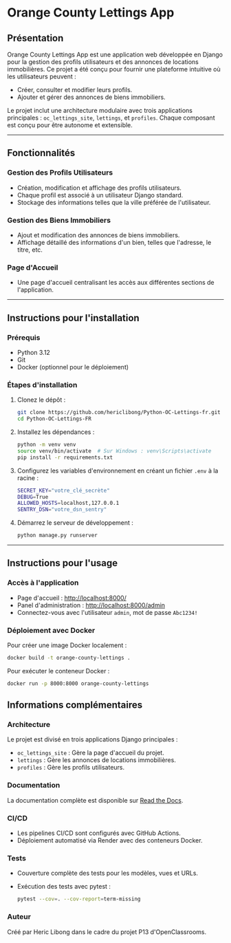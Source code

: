 # Orange County Lettings App

## Présentation

Orange County Lettings App est une application web développée en Django pour la gestion des profils utilisateurs et des annonces de locations immobilières. Ce projet a été conçu pour fournir une plateforme intuitive où les utilisateurs peuvent :

- Créer, consulter et modifier leurs profils.
- Ajouter et gérer des annonces de biens immobiliers.

Le projet inclut une architecture modulaire avec trois applications principales : `oc_lettings_site`, `lettings`, et `profiles`. Chaque composant est conçu pour être autonome et extensible.

---

## Fonctionnalités

### Gestion des Profils Utilisateurs
- Création, modification et affichage des profils utilisateurs.
- Chaque profil est associé à un utilisateur Django standard.
- Stockage des informations telles que la ville préférée de l'utilisateur.

### Gestion des Biens Immobiliers
- Ajout et modification des annonces de biens immobiliers.
- Affichage détaillé des informations d'un bien, telles que l'adresse, le titre, etc.

### Page d'Accueil
- Une page d'accueil centralisant les accès aux différentes sections de l'application.

---

## Instructions pour l'installation

### Prérequis
- Python 3.12
- Git
- Docker (optionnel pour le déploiement)

### Étapes d'installation

1. Clonez le dépôt :
    ```bash
    git clone https://github.com/hericlibong/Python-OC-Lettings-fr.git
    cd Python-OC-Lettings-FR
    ```

2. Installez les dépendances :
    ```bash
    python -m venv venv
    source venv/bin/activate  # Sur Windows : venv\Scripts\activate
    pip install -r requirements.txt
    ```

3. Configurez les variables d'environnement en créant un fichier `.env` à la racine :
    ```bash
    SECRET_KEY="votre_clé_secrète"
    DEBUG=True
    ALLOWED_HOSTS=localhost,127.0.0.1
    SENTRY_DSN="votre_dsn_sentry"
    ```


4. Démarrez le serveur de développement :
    ```bash
    python manage.py runserver
    ```

---

## Instructions pour l'usage

### Accès à l'application
- Page d'accueil : [http://localhost:8000/](http://localhost:8000/)
- Panel d'administration : [http://localhost:8000/admin](http://localhost:8000/admin)
- Connectez-vous avec l'utilisateur `admin`, mot de passe `Abc1234!`

### Déploiement avec Docker

Pour créer une image Docker localement :
```bash
docker build -t orange-county-lettings .
```

Pour exécuter le conteneur Docker :

```bash
docker run -p 8000:8000 orange-county-lettings
```

## Informations complémentaires

### Architecture

Le projet est divisé en trois applications Django principales :

- `oc_lettings_site` : Gère la page d'accueil du projet.
- `lettings` : Gère les annonces de locations immobilières.
- `profiles` : Gère les profils utilisateurs.

### Documentation

La documentation complète est disponible sur [Read the Docs](https://orange-county-lettings-app.readthedocs.io/fr/latest/index.html).

### CI/CD

- Les pipelines CI/CD sont configurés avec GitHub Actions.
- Déploiement automatisé via Render avec des conteneurs Docker.

### Tests

- Couverture complète des tests pour les modèles, vues et URLs.
- Exécution des tests avec pytest :

  ```bash
  pytest --cov=. --cov-report=term-missing
  ```

### Auteur

Créé par Heric Libong dans le cadre du projet P13 d'OpenClassrooms.

